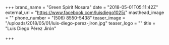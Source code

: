 +++
brand_name = "Green Spirit Nosara"
date = "2018-05-01T05:11:42Z"
external_url = "https://www.facebook.com/luisdiego1025/"
masthead_image = ""
phone_number = "(506) 8550-5438"
teaser_image = "/uploads/2018/05/01/luis-diego-perez-jiron.jpg"
teaser_logo = ""
title = "Luis Diego Pérez Jirón"

+++

